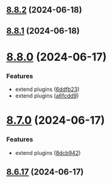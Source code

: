 ## [8.8.2](https://github.com/msobiecki/eslint-config/compare/v8.8.1...v8.8.2) (2024-06-18)



## [8.8.1](https://github.com/msobiecki/eslint-config/compare/v8.8.0...v8.8.1) (2024-06-18)



# [8.8.0](https://github.com/msobiecki/eslint-config/compare/v8.7.0...v8.8.0) (2024-06-17)


### Features

* extend plugins ([6ddfb23](https://github.com/msobiecki/eslint-config/commit/6ddfb23cdacfe9623d9c747f16c4bfcfeda27068))
* extend plugins ([a6fcdd9](https://github.com/msobiecki/eslint-config/commit/a6fcdd998eda89929ae9319978c3db88d2862502))



# [8.7.0](https://github.com/msobiecki/eslint-config/compare/v8.6.17...v8.7.0) (2024-06-17)


### Features

* extend plugins ([8dcb942](https://github.com/msobiecki/eslint-config/commit/8dcb942347fd1df8acb872affd7922eac07bca7b))



## [8.6.17](https://github.com/msobiecki/eslint-config/compare/v8.6.16...v8.6.17) (2024-06-17)



